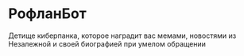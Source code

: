 # РофланБот
Детище киберпанка, которое наградит вас мемами, новостями из Незалежной и своей биографией при умелом обращении
